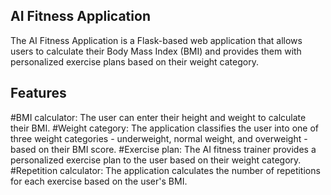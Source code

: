 ## AI Fitness Application

The AI Fitness Application is a Flask-based web application that allows users to calculate their Body Mass Index (BMI) and provides them with personalized exercise plans based on their weight category.

## Features

#BMI calculator: 
The user can enter their height and weight to calculate their BMI.
#Weight category: 
The application classifies the user into one of three weight categories - underweight, normal weight, and overweight - based on their BMI score.
#Exercise plan: 
The AI fitness trainer provides a personalized exercise plan to the user based on their weight category.
#Repetition calculator: 
The application calculates the number of repetitions for each exercise based on the user's BMI.

